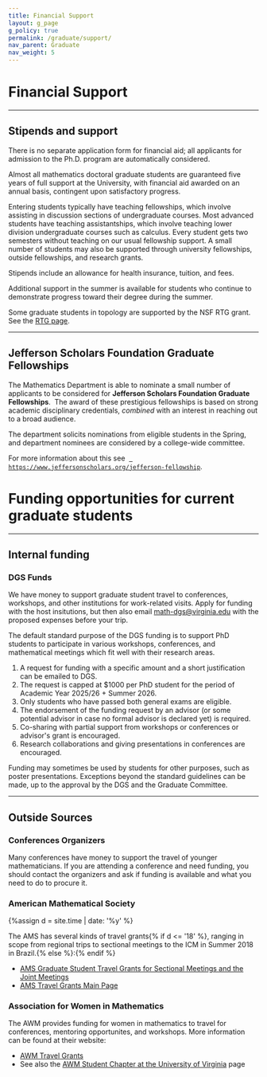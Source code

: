 ```yaml
---
title: Financial Support
layout: g_page
g_policy: true
permalink: /graduate/support/
nav_parent: Graduate
nav_weight: 5
---
```


<h1 class="mb-3">Financial Support</h1>

---

## Stipends and support

<p>There is no separate application form for financial aid; all applicants for admission to the Ph.D. program are automatically considered.</p>

<p>Almost all mathematics doctoral graduate students are guaranteed five years of full support at the University, with financial aid awarded on an annual basis, contingent upon satisfactory progress.</p>

<p>Entering students typically have teaching fellowships, which involve assisting in discussion sections of undergraduate courses. Most advanced students have teaching assistantships, which involve teaching lower division undergraduate courses such as calculus. Every student gets two semesters without teaching on our usual fellowship support. A small number of students may also be supported through university fellowships, outside fellowships, and research grants.</p>

<p>Stipends include an allowance for health insurance, tuition, and fees.</p>

<p>Additional support in the summer is available for students who continue to demonstrate progress toward their degree during the summer.</p>

Some graduate students in topology are supported by the NSF RTG grant. See the [RTG page](https://math.virginia.edu/geomtop/).

---

## Jefferson Scholars Foundation Graduate Fellowships

<p>The Mathematics Department is able to nominate a small number of applicants to be considered for <strong>Jefferson Scholars Foundation Graduate Fellowships</strong>.&nbsp; The award of these prestigious fellowships is based on strong academic disciplinary credentials, <em>combined</em> with an interest in reaching out to a broad audience.</p>

<p>The department solicits nominations from eligible students in the Spring, and department nominees are considered by a college-wide committee.</p>

<p>For more information about this see&nbsp; <a href=" https://www.jeffersonscholars.org/jefferson-fellowship"><code class="highlighter-rouge"> https://www.jeffersonscholars.org/jefferson-fellowship</code></a>.</p>


<h1 class="mb-3">Funding opportunities for current graduate students</h1>

---

<h2 class="mb-3">Internal funding</h2>

### DGS Funds

We have money to support graduate student travel to conferences, workshops,
and other institutions for work-related visits. Apply for funding with the host
insitutions, but then also email <a
href="mailto:math-dgs@virginia.edu">math-dgs@virginia.edu</a> with the proposed
expenses before your trip.

The default standard purpose of the DGS funding is to support PhD students to participate in various workshops, conferences, and mathematical meetings which fit well with their research areas.

1. A request for funding with a specific amount and a short justification can be emailed to DGS.
2. The request is capped at $1000 per PhD student for the period of Academic Year 2025/26 + Summer 2026.
3. Only students who have passed both general exams are eligible.
4. The endorsement of the funding request by an advisor (or some potential advisor in case no formal advisor is declared yet) is required.
5. Co-sharing with partial support from workshops or conferences or advisor's grant is encouraged.
6. Research collaborations and giving presentations in conferences are encouraged.

Funding may sometimes be used by students for other purposes, such as poster presentations. Exceptions beyond the standard guidelines can be made, up to the approval by the DGS and the Graduate Committee.

---

<h2 class="mb-3">Outside Sources</h2>

### Conferences Organizers

Many conferences have money to support the travel of younger mathematicians. If you are attending a conference and need funding, you should contact the organizers and ask if funding is available and what you need to do to procure it.



### American Mathematical Society

{%assign d = site.time | date: '%y' %}

The AMS has several kinds of travel grants{% if d <= '18' %}, ranging in scope from regional trips to sectional meetings to the ICM in Summer 2018 in Brazil.{% else %}:{% endif %}
- <a href="http://www.ams.org/programs/travel-grants/grad-students/emp-student-JMM">AMS Graduate Student Travel Grants for Sectional Meetings and the Joint Meetings</a>
- <a href="http://www.ams.org/programs/travel-grants/travel-grants">AMS Travel Grants Main Page</a>


### Association for Women in Mathematics

The AWM provides funding for women in mathematics to travel for conferences, mentoring opportunites, and workshops. More information can be found at their website:
- <a href="https://awm-math.org/awards/awm-grants/travel-grants/">AWM Travel Grants</a>
- See also the [AWM Student Chapter at the University of Virginia](http://people.virginia.edu/~er2eq/uva-awm/) page

